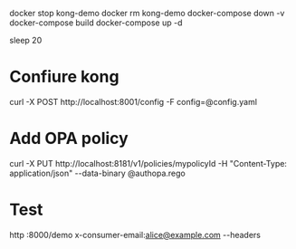 docker stop kong-demo
docker rm kong-demo
docker-compose down -v
docker-compose build
docker-compose up -d

sleep 20

# Confiure kong
curl -X POST http://localhost:8001/config -F config=@config.yaml
# Add OPA policy
 curl -X PUT http://localhost:8181/v1/policies/mypolicyId -H "Content-Type: application/json" --data-binary @authopa.rego
# Test
 http :8000/demo x-consumer-email:alice@example.com --headers 
